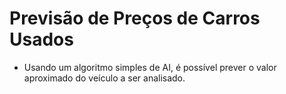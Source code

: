 # Previsão de Preços de Carros Usados
- Usando um algoritmo simples de AI, é possível prever o valor aproximado do veículo a ser analisado.
